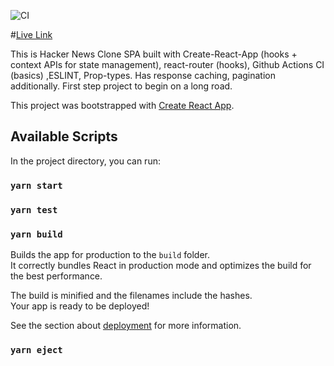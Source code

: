 ![CI](https://github.com/k-vikram/Pratijivanam/workflows/CI/badge.svg?branch=develop)

#[Live Link](https://hncloneapp.netlify.app)

This is Hacker News Clone SPA built with Create-React-App (hooks + context APIs for state management), react-router (hooks), Github Actions CI (basics) ,ESLINT, Prop-types. Has response caching, pagination additionally. First step project to begin on a long road.

This project was bootstrapped with [Create React App](https://github.com/facebook/create-react-app).



## Available Scripts

In the project directory, you can run:

### `yarn start`

### `yarn test`

### `yarn build`

Builds the app for production to the `build` folder.<br />
It correctly bundles React in production mode and optimizes the build for the best performance.

The build is minified and the filenames include the hashes.<br />
Your app is ready to be deployed!

See the section about [deployment](https://facebook.github.io/create-react-app/docs/deployment) for more information.

### `yarn eject`

